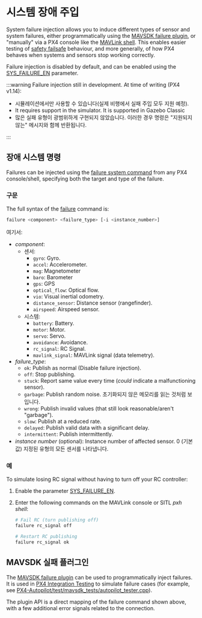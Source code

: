 # 시스템 장애 주입

System failure injection allows you to induce different types of sensor and system failures, either programmatically using the [MAVSDK failure plugin](https://mavsdk.mavlink.io/main/en/cpp/api_reference/classmavsdk_1_1_failure.html), or "manually" via a PX4 console like the [MAVLink shell](../debug/mavlink_shell.md#mavlink-shell).
This enables easier testing of [safety failsafe](../config/safety.md) behaviour, and more generally, of how PX4 behaves when systems and sensors stop working correctly.

Failure injection is disabled by default, and can be enabled using the [SYS_FAILURE_EN](../advanced_config/parameter_reference.md#SYS_FAILURE_EN) parameter.

:::warning
Failure injection still in development.
At time of writing (PX4 v1.14):

- 시뮬레이션에서만 사용할 수 있습니다(실제 비행에서 실패 주입 모두 지원 예정).
- It requires support in the simulator.
  It is supported in Gazebo Classic
- 많은 실패 유형이 광범위하게 구현되지 않았습니다.
  이러한 경우 명령은 "지원되지 않는" 메시지와 함께 반환됩니다.

:::

## 장애 시스템 명령

Failures can be injected using the [failure system command](../modules/modules_command.md#failure) from any PX4 console/shell, specifying both the target and type of the failure.

### 구문

The full syntax of the [failure](../modules/modules_command.md#failure) command is:

```sh
failure <component> <failure_type> [-i <instance_number>]
```

여기서:

- _component_:
  - 센서:
    - `gyro`: Gyro.
    - `accel`: Accelerometer.
    - `mag`: Magnetometer
    - `baro`: Barometer
    - `gps`: GPS
    - `optical_flow`: Optical flow.
    - `vio`: Visual inertial odometry.
    - `distance_sensor`: Distance sensor (rangefinder).
    - `airspeed`: Airspeed sensor.
  - 시스템:
    - `battery`: Battery.
    - `motor`: Motor.
    - `servo`: Servo.
    - `avoidance`: Avoidance.
    - `rc_signal`: RC Signal.
    - `mavlink_signal`: MAVLink signal (data telemetry).
- _failure_type_:
  - `ok`: Publish as normal (Disable failure injection).
  - `off`: Stop publishing.
  - `stuck`: Report same value every time (_could_ indicate a malfunctioning sensor).
  - `garbage`: Publish random noise. 초기화되지 않은 메모리를 읽는 것처럼 보입니다.
  - `wrong`: Publish invalid values (that still look reasonable/aren't "garbage").
  - `slow`: Publish at a reduced rate.
  - `delayed`: Publish valid data with a significant delay.
  - `intermittent`: Publish intermittently.
- _instance number_ (optional): Instance number of affected sensor.
  0 (기본값) 지정된 유형의 모든 센서를 나타냅니다.

### 예

To simulate losing RC signal without having to turn off your RC controller:

1. Enable the parameter [SYS_FAILURE_EN](../advanced_config/parameter_reference.md#SYS_FAILURE_EN).
2. Enter the following commands on the MAVLink console or SITL _pxh shell_:

   ```sh
   # Fail RC (turn publishing off)
   failure rc_signal off

   # Restart RC publishing
   failure rc_signal ok
   ```

## MAVSDK 실패 플러그인

The [MAVSDK failure plugin](https://mavsdk.mavlink.io/main/en/cpp/api_reference/classmavsdk_1_1_failure.html) can be used to programmatically inject failures.
It is used in [PX4 Integration Testing](../test_and_ci/integration_testing_mavsdk.md) to simulate failure cases (for example, see [PX4-Autopilot/test/mavsdk_tests/autopilot_tester.cpp](https://github.com/PX4/PX4-Autopilot/blob/main/test/mavsdk_tests/autopilot_tester.cpp)).

The plugin API is a direct mapping of the failure command shown above, with a few additional error signals related to the connection.

